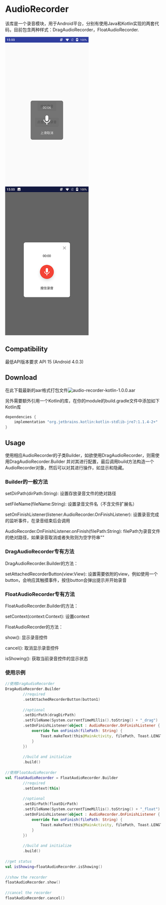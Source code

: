 # AudioRecorder

该库是一个录音模块，用于Android平台，分别有使用Java和Kotlin实现的两套代码，目前包含两种样式：DragAudioRecorder，FloatAudioRecorder.

![DragAudioRecorder](https://github.com/BluthLee/AudioRecorder/raw/master/images/drag_audio_recorder.png "DragAudioRecorder")
![FloatAudioRecorder](https://github.com/BluthLee/AudioRecorder/blob/master/images/float_audio_recorder.png "FloatAudioRecorder")


## Compatibility

最低API版本要求 API 15 (Android 4.0.3)


## Download

在此下载最新的aar格式打包文件![audio-recorder-kotlin-1.0.0.aar](https://github.com/BluthLee/AudioRecorder/blob/master/kotlinlibrary/audio-recorder-kotlin-1.0.0.aar "audio-recorder-kotlin-1.0.0.aar")

另外需要额外引用一个Kotlin的库，在你的module的build.gradle文件中添加如下Kotlin库
```groovy
dependencies {
    implementation "org.jetbrains.kotlin:kotlin-stdlib-jre7:1.1.4-2+"
}
```


## Usage
使用相应AudioRecorder的子类Builder，如欲使用DragAudioRecorder，则需使用DragAudioRecorder.Builder
并对其进行配置，最后调用build方法构造一个AudioRecorder对象，然后可以对其进行操作，如显示和隐藏。


### Builder的一般方法
setDirPath(dirPath:String): 设置存放录音文件的绝对路径

setFileName(fileName:String): 设置录音文件名（不含文件扩展名）

setOnFinishListener(listener:AudioRecorder.OnFinishListener): 设置录音完成的监听事件，在录音结束后会调用

AudioRecorder.OnFinishListener.onFinish(filePath:String): filePath为录音文件的绝对路径，如果录音取消或者失败则为空字符串""


### DragAudioRecorder专有方法
DragAudioRecorder.Builder的方法：

setAttachedRecorderButton(view:View): 设置需要依附的view，例如使用一个button，会响应其触摸事件，按住button会弹出提示并开始录音


### FloatAudioRecorder专有方法
FloatAudioRecorder.Builder的方法：

setContext(context:Context): 设置context


FloatAudioRecorder的方法：

show(): 显示录音控件

cancel(): 取消显示录音控件

isShowing(): 获取当前录音控件的显示状态


### 使用示例
```kotlin
//使用DragAudioRecorder
DragAudioRecorder.Builder
        //required
        .setAttachedRecorderButton(button1)

        //optional
        .setDirPath(dragDirPath)
        .setFileName(System.currentTimeMillis().toString() + "_drag")
        .setOnFinishListener(object : AudioRecorder.OnFinishListener {
            override fun onFinish(filePath: String) {
                Toast.makeText(this@MainActivity, filePath, Toast.LENGTH_SHORT).show()
            }
        })

        //build and initialize
        .build()
   
//使用FloatAudioRecorder
val floatAudioRecorder = FloatAudioRecorder.Builder
        //required
        .setContext(this)

        //optional
        .setDirPath(floatDirPath)
        .setFileName(System.currentTimeMillis().toString() + "_float")
        .setOnFinishListener(object : AudioRecorder.OnFinishListener {
            override fun onFinish(filePath: String) {
                Toast.makeText(this@MainActivity, filePath, Toast.LENGTH_SHORT).show()
            }
        })

        //build and initialize
        .build()
        
//get status
val isShowing=floatAudioRecorder.isShowing()
        
//show the recorder
floatAudioRecorder.show()        
        
//cancel the recorder
floatAudioRecorder.cancel()
```
